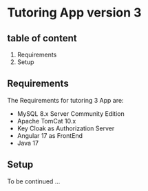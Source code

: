 # Tutoring App version 3

## table of content
1. Requirements
2. Setup

## Requirements

The Requirements for tutoring 3 App are:
* MySQL 8.x Server Community Edition
* Apache TomCat 10.x
* Key Cloak as Authorization Server
* Angular 17 as FrontEnd
* Java 17

## Setup

To be continued ...
